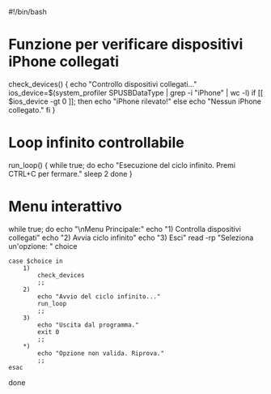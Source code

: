 #!/bin/bash

# Funzione per verificare dispositivi iPhone collegati
check_devices() {
    echo "Controllo dispositivi collegati..."
    ios_device=$(system_profiler SPUSBDataType | grep -i "iPhone" | wc -l)
    if [[ $ios_device -gt 0 ]]; then
        echo "iPhone rilevato!"
    else
        echo "Nessun iPhone collegato."
    fi
}

# Loop infinito controllabile
run_loop() {
    while true; do
        echo "Esecuzione del ciclo infinito. Premi CTRL+C per fermare."
        sleep 2
    done
}

# Menu interattivo
while true; do
    echo "\nMenu Principale:"
    echo "1) Controlla dispositivi collegati"
    echo "2) Avvia ciclo infinito"
    echo "3) Esci"
    read -rp "Seleziona un'opzione: " choice

    case $choice in
        1)
            check_devices
            ;;
        2)
            echo "Avvio del ciclo infinito..."
            run_loop
            ;;
        3)
            echo "Uscita dal programma."
            exit 0
            ;;
        *)
            echo "Opzione non valida. Riprova."
            ;;
    esac
done
